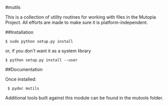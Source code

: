 #mutils

This is a collection of utility routines for working with files
in the Mutopia Project. All efforts are made to make sure it is
platform-independent.

##Installation

    $ sudo python setup.py install

or, if you don't want it as a system library

    $ python setup.py install --user

##Documentation

Once installed:

     $ pydoc mutils

Additional tools built against this module can be found in the mutools folder.

